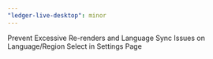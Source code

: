 ```yaml
---
"ledger-live-desktop": minor
---
```


Prevent Excessive Re-renders and Language Sync Issues on Language/Region Select in Settings Page
